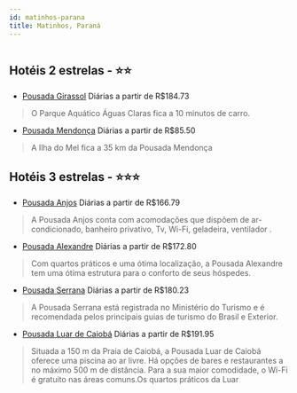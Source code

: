 ```yaml
---
id: matinhos-parana
title: Matinhos, Paraná
---
```


<center><img src="https://static.hotelurbano.com/reservas/prod0/14/14437/5ce436116fd30_pousada-anjos.jpg" alt="" /></center>


## Hotéis 2 estrelas - ⭐️⭐️

-    [Pousada Girassol](https://www.hurb.com/hoteis/matinhos/pousada-girassol-13457?cmp=18055) Diárias a partir de R$184.73
   > O Parque Aquático Águas Claras fica a 10 minutos de carro.
-    [Pousada Mendonça](https://www.hurb.com/hoteis/matinhos/pousada-mendonca-17254?cmp=18055) Diárias a partir de R$85.50
   > A Ilha do Mel fica a 35 km da Pousada Mendonça

## Hotéis 3 estrelas - ⭐️⭐️⭐️

-    [Pousada Anjos](https://www.hurb.com/hoteis/matinhos/pousada-anjos-14437?cmp=18055) Diárias a partir de R$166.79
   > A Pousada Anjos conta com acomodações que dispõem de ar- condicionado, banheiro privativo, Tv, Wi-Fi, geladeira, ventilador .
-    [Pousada Alexandre](https://www.hurb.com/hoteis/matinhos/pousada-alexandre-17241?cmp=18055) Diárias a partir de R$172.80
   > Com quartos práticos e uma ótima localização, a Pousada Alexandre tem uma ótima estrutura para o conforto de seus hóspedes.
-    [Pousada Serrana](https://www.hurb.com/hoteis/matinhos/pousada-serrana-17013?cmp=18055) Diárias a partir de R$180.23
   > A Pousada Serrana está registrada no Ministério do Turismo e é recomendada pelos principais guias de turismo do Brasil e Exterior.
-    [Pousada Luar de Caiobá](https://www.hurb.com/hoteis/matinhos/pousada-luar-de-caioba-OMN-9216?cmp=18055) Diárias a partir de R$191.95
   > Situada a 150 m da Praia de Caiobá, a Pousada Luar de Caiobá oferece uma piscina ao ar livre. Há opções de bares e restaurantes a no máximo 500 m de distância. Para a sua maior comodidade, o Wi-Fi é gratuito nas áreas comuns.Os quartos práticos da Luar 

